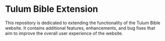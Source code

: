 # Tulum Bible Extension

This repository is dedicated to extending the functionality of the Tulum Bible website. It contains additional features, enhancements, and bug fixes that aim to improve the overall user experience of the website.
